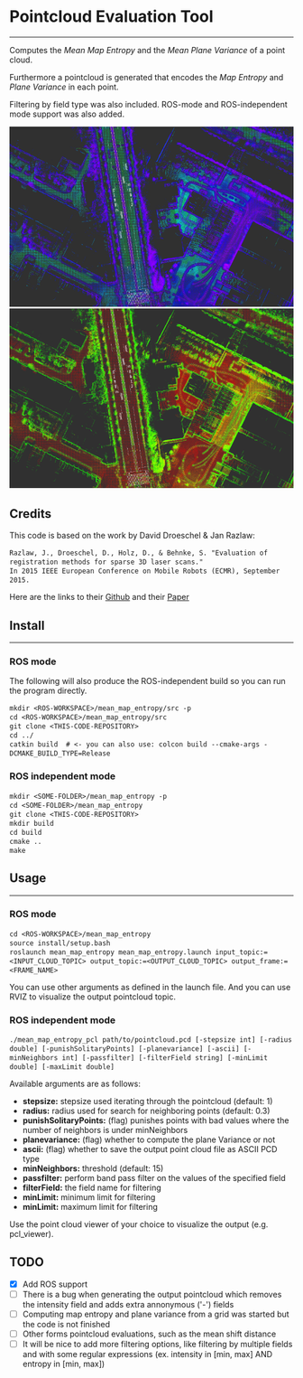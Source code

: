# Pointcloud Evaluation Tool
-----

Computes the *Mean Map Entropy* and the *Mean Plane Variance* of a point cloud.

Furthermore a pointcloud is generated that encodes the *Map Entropy* and *Plane Variance* in each point.

Filtering by field type was also included. ROS-mode and ROS-independent mode support was also added.

![Entropy](docs/mms-map-entropy.png?raw=true "Entropy")  ![Plane Variance](docs/mms-plane-var.png?raw=true "Plane Variance")

## Credits 
This code is based on the work by David Droeschel & Jan Razlaw:
```
Razlaw, J., Droeschel, D., Holz, D., & Behnke, S. "Evaluation of registration methods for sparse 3D laser scans." 
In 2015 IEEE European Conference on Mobile Robots (ECMR), September 2015.
```
Here are the links to their [Github](https://github.com/AIS-Bonn/pointcloud_evaluation_tool.git) and their [Paper](http://www.ais.uni-bonn.de/papers/ECMR_2015_Razlaw.pdf)

## Install
-------
### ROS mode
The following will also produce the ROS-independent build so you can run the program directly.
```
mkdir <ROS-WORKSPACE>/mean_map_entropy/src -p
cd <ROS-WORKSPACE>/mean_map_entropy/src
git clone <THIS-CODE-REPOSITORY>
cd ../
catkin build  # <- you can also use: colcon build --cmake-args -DCMAKE_BUILD_TYPE=Release
```

### ROS independent mode
```
mkdir <SOME-FOLDER>/mean_map_entropy -p
cd <SOME-FOLDER>/mean_map_entropy
git clone <THIS-CODE-REPOSITORY>
mkdir build
cd build
cmake ..
make
```

## Usage
-----
### ROS mode
```
cd <ROS-WORKSPACE>/mean_map_entropy
source install/setup.bash
roslaunch mean_map_entropy mean_map_entropy.launch input_topic:=<INPUT_CLOUD_TOPIC> output_topic:=<OUTPUT_CLOUD_TOPIC> output_frame:=<FRAME_NAME> 
```
You can use other arguments as defined in the launch file. And you can use RVIZ to visualize the output pointcloud topic.
 
### ROS independent mode
```
./mean_map_entropy_pcl path/to/pointcloud.pcd [-stepsize int] [-radius double] [-punishSolitaryPoints] [-planevariance] [-ascii] [-minNeighbors int] [-passfilter] [-filterField string] [-minLimit double] [-maxLimit double]
```
Available arguments are as follows:

- **stepsize:** stepsize used iterating through the pointcloud (default: 1)
- **radius:** radius used for search for neighboring points (default: 0.3)
- **punishSolitaryPoints:** (flag) punishes points with bad values where the number of neighbors is under minNeighbors 
- **planevariance:** (flag) whether to compute the plane Variance or not 
- **ascii:** (flag) whether to save the output point cloud file as ASCII PCD type
- **minNeighbors:** threshold (default: 15)
- **passfilter:** perform band pass filter on the values of the specified field
- **filterField:** the field name for filtering
- **minLimit:** minimum limit for filtering
- **minLimit:** maximum limit for filtering

Use the point cloud viewer of your choice to visualize the output (e.g. pcl_viewer).

## TODO
- [x] Add ROS support
- [ ] There is a bug when generating the output pointcloud which removes the intensity field and adds extra annonymous ('-') fields
- [ ] Computing map entropy and plane variance from a grid was started but the code is not finished
- [ ] Other forms pointcloud evaluations, such as the mean shift distance 
- [ ] It will be nice to add more filtering options, like filtering by multiple fields and with some regular expressions (ex. intensity in [min, max] AND entropy in [min, max])